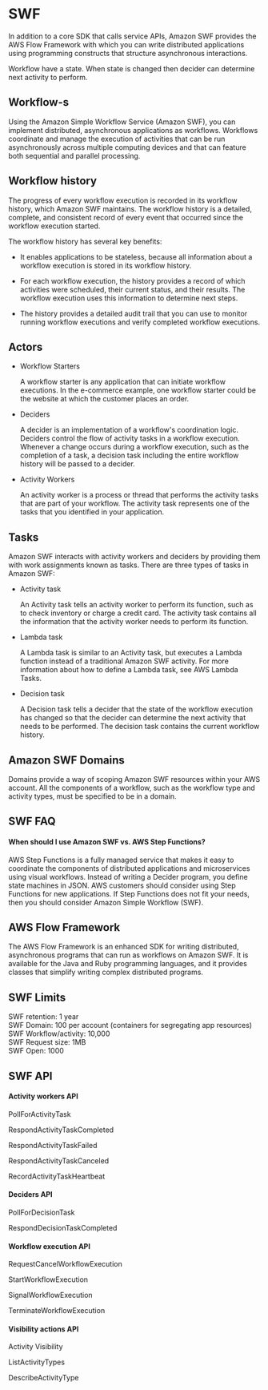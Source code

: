 # SWF

In addition to a core SDK that calls service APIs, Amazon SWF provides the AWS Flow Framework with which you can write distributed applications using programming constructs that structure asynchronous interactions.

Workflow have a state. When state is changed then decider can determine next activity to perform.

## Workflow-s

Using the Amazon Simple Workflow Service (Amazon SWF), you can implement
 distributed, asynchronous applications as workflows. Workflows coordinate
  and manage the execution of activities that can be run asynchronously across 
  multiple computing devices and that can feature both sequential and parallel 
  processing.

## Workflow history

The progress of every workflow execution is recorded in its workflow history, 
which Amazon SWF maintains. The workflow history is a detailed, complete, and 
consistent record of every event that occurred since the workflow execution started.

The workflow history has several key benefits:

* It enables applications to be stateless, because all information about a workflow execution is stored in its workflow history.

* For each workflow execution, the history provides a record of which activities were scheduled, their current status, and their results. The workflow execution uses this information to determine next steps.

* The history provides a detailed audit trail that you can use to monitor running workflow executions and verify completed workflow executions.

## Actors

* Workflow Starters

  A workflow starter is any application that can initiate workflow executions.
   In the e-commerce example, one workflow starter could be the website at
    which the customer places an order. 

* Deciders

  A decider is an implementation of a workflow's coordination logic. Deciders control the flow of activity tasks in a workflow execution. Whenever a change occurs during a workflow execution, such as the completion of a task, a decision task including the entire workflow history will be passed to a decider. 

* Activity Workers

  An activity worker is a process or thread that performs the activity tasks that are part of your workflow. The activity task represents one of the tasks that you identified in your application.

## Tasks 

Amazon SWF interacts with activity workers and deciders by providing them with work assignments known as tasks. There are three types of tasks in Amazon SWF:

* Activity task 
  
  An Activity task tells an activity worker to perform its function, such as to
   check inventory or charge a credit card. The activity task contains all the
    information that the activity worker needs to perform its function.

* Lambda task
  
  A Lambda task is similar to an Activity task, but executes a Lambda function 
  instead of a traditional Amazon SWF activity. For more information about how
   to define a Lambda task, see AWS Lambda Tasks.

* Decision task 
  
  A Decision task tells a decider that the state of the workflow execution has
   changed so that the decider can determine the next activity that needs to be 
   performed. The decision task contains the current workflow history.
   
   
## Amazon SWF Domains
Domains provide a way of scoping Amazon SWF resources within your AWS account. All the components of a workflow, such as the workflow type and activity types, must be specified to be in a domain.


## SWF FAQ

#### When should I use Amazon SWF vs. AWS Step Functions?

AWS Step Functions is a fully managed service that makes it easy to coordinate
the components of distributed applications and microservices using visual
workflows. Instead of writing a Decider program, you define state machines
in JSON. AWS customers should consider using Step Functions for new
applications. If Step Functions does not fit your needs, then you should 
consider Amazon Simple Workflow (SWF).

## AWS Flow Framework
The AWS Flow Framework is an enhanced SDK for writing distributed, asynchronous programs that can run as workflows 
on Amazon SWF. It is available for the Java and Ruby programming languages, and it provides classes that simplify 
writing complex distributed programs.

## SWF Limits 

SWF retention: 1 year  
SWF Domain: 100 per account (containers for segregating app resources)  
SWF Workflow/activity: 10,000  
SWF Request size: 1MB  
SWF Open: 1000

## SWF API

#### Activity workers API

PollForActivityTask

RespondActivityTaskCompleted

RespondActivityTaskFailed

RespondActivityTaskCanceled

RecordActivityTaskHeartbeat

#### Deciders API

PollForDecisionTask

RespondDecisionTaskCompleted

#### Workflow execution API

RequestCancelWorkflowExecution

StartWorkflowExecution

SignalWorkflowExecution

TerminateWorkflowExecution

#### Visibility actions API

Activity Visibility

ListActivityTypes

DescribeActivityType